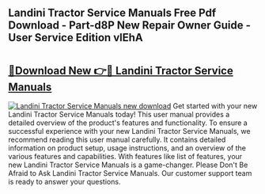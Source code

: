 ## Landini Tractor Service Manuals Free Pdf Download - Part-d8P New Repair Owner Guide - User Service Edition vlEhA

# <h2><a href="http://bc94878.oget.top/?id=Landini+Tractor+Service+Manuals">🔗Download New 👉🔴 Landini Tractor Service Manuals</a></h2>

[![Landini Tractor Service Manuals new download](https://i.imgur.com/5g1atiW.png)](http://bc94878.oget.top/?id=Landini+Tractor+Service+Manuals)
Get started with your new Landini Tractor Service Manuals today! This user manual provides a detailed overview of the product's features and functionality. To ensure a successful experience with your new Landini Tractor Service Manuals, we recommend reading this user manual carefully. It contains detailed information on product setup, usage instructions, and an overview of the various features and capabilities. With features like list of features, your new Landini Tractor Service Manuals is a game-changer. Please Don't Be Afraid to Ask Landini Tractor Service Manuals. Our customer support team is ready to answer your questions.
